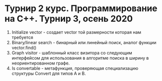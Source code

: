 # Турнир 2 курс. Программирование на C++. Турнир 3, осень 2020

1) Initialize vector - создает vector той размерности которая нам требуется
2) Binary/linear search - бинарный или линейный поиск, аналог функции vector.find()
3) Graph visitor - шаблонный класс визитора со следующим интерфейсом для использования в алгоритме поиска в ширину в неориентированном графе.
4) Is convertable - метафункция, проверяющая специализацию структуры Convert для типов A и B.
